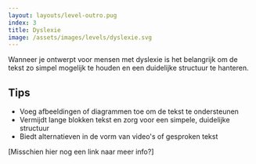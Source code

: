 ```yaml
---
layout: layouts/level-outro.pug
index: 3
title: Dyslexie
image: /assets/images/levels/dyslexie.svg
---
```


Wanneer je ontwerpt voor mensen met dyslexie is het belangrijk om de tekst zo simpel mogelijk te houden en een duidelijke structuur te hanteren.

## Tips

* Voeg afbeeldingen of diagrammen toe om de tekst te ondersteunen
* Vermijdt lange blokken tekst en zorg voor een simpele, duidelijke structuur
* Biedt alternatieven in de vorm van video's of gesproken tekst



[Misschien hier nog een link naar meer info?]